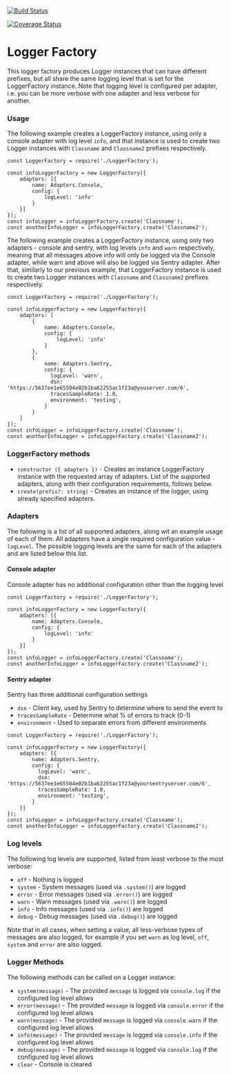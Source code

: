 [![Build Status](https://travis-ci.org/LuckboxGG/logger-factory.svg?branch=master)](https://travis-ci.org/LuckboxGG/logger-factory)

[![Coverage Status](https://coveralls.io/repos/github/LuckboxGG/logger-factory/badge.svg?branch=master)](https://coveralls.io/github/LuckboxGG/logger-factory?branch=master)

# Logger Factory

This logger factory produces Logger instances that can have different prefixes,
but all share the same logging level that is set for the LoggerFactory instance. 
Note that logging level is configured per adapter, i.e. you can be more verbose with one adapter
and less verbose for another.

### Usage

The following example creates a LoggerFactory instance, using only a console adapter with log level `info`,
and that instance is used to create two Logger instances with `Classname` and `Classname2` prefixes respectively.

```
const LoggerFactory = require('./LoggerFactory');

const infoLoggerFactory = new LoggerFactory({
    adapters: [{
        name: Adapters.Console,
        config: {
            logLevel: 'info'
        }
    }]
});
const infoLogger = infoLoggerFactory.create('Classname');
const anotherInfoLogger = infoLoggerFactory.create('Classname2');
```

The following example creates a LoggerFactory instance, using only two adapters - console and sentry, with log levels `info` and `warn` respectively,
meaning that all messages above info will only be logged via the Console adapter, while warn and above will also be logged via Sentry adapter.
After that, similarly to our previous example, that LoggerFactory instance is used to create two Logger instances with `Classname` and `Classname2` prefixes respectively.

```
const LoggerFactory = require('./LoggerFactory');

const infoLoggerFactory = new LoggerFactory({
    adapters: [
        {
            name: Adapters.Console,
            config: {
                logLevel: 'info'
            }
        },
        {
            name: Adapters.Sentry,
            config: {
              logLevel: 'warn',
              dsn: 'https://5637ee1e65504e02b1ba62255ac1f23a@youserver.com/6',
              tracesSampleRate: 1.0,
              environment: 'testing',
            }
        }
    ]
});
const infoLogger = infoLoggerFactory.create('Classname');
const anotherInfoLogger = infoLoggerFactory.create('Classname2');
```

### LoggerFactory methods

- `constructor ({ adapters })` - Creates an instance LoggerFactory instance with the requested array of adapters. List of the supported adapters,
  along with their configuration requirements, follows below.
- `create(prefix?: string)` - Creates an instance of the logger, using already specified adapters.

### Adapters

The following is a list of all supported adapters, along wit an example usage of each of them. 
All adapters have a single required configuration value - `logLevel`. 
The possible logging levels are the same for each of the adapters and are listed below this list.

#### Console adapter

Console adapter has no additional configuration other than the logging level

```
const LoggerFactory = require('./LoggerFactory');

const infoLoggerFactory = new LoggerFactory({
    adapters: [{
        name: Adapters.Console,
        config: {
            logLevel: 'info'
        }
    }]
});
const infoLogger = infoLoggerFactory.create('Classname');
const anotherInfoLogger = infoLoggerFactory.create('Classname2');
```

#### Sentry adapter

Sentry has three additional configuration settings

- `dsn` - Client key, used by Sentry to determine where to send the event to
- `tracesSampleRate` - Determine what % of errors to track (0-1)
- `environment` - Used to separate errors from different environments

```
const LoggerFactory = require('./LoggerFactory');

const infoLoggerFactory = new LoggerFactory({
    adapters: [{
        name: Adapters.Sentry,
        config: {
          logLevel: 'warn',
          dsn: 'https://5637ee1e65504e02b1ba62255ac1f23a@yoursentryserver.com/6',
          tracesSampleRate: 1.0,
          environment: 'testing',
        }
    }]
});
const infoLogger = infoLoggerFactory.create('Classname');
const anotherInfoLogger = infoLoggerFactory.create('Classname2');
```

### Log levels

The following log levels are supported, listed from least verbose to the most verbose:

- `off` - Nothing is logged
- `system` - System messages (used via `.system()`) are logged
- `error` - Error messages (used via `.error()`) are logged
- `warn` - Warn messages (used via `.warn()`) are logged
- `info` - Info messages (used via `.info()`) are logged
- `debug` - Debug messages (used via `.debug()`) are logged

Note that in all cases, when setting a value, all less-verbose types of messages are also logged,
for example if you set `warn` as log level, `off`, `system` and `error` are also logged.

### Logger Methods

The following methods can be called on a Logger instance:

- `system(message)` - The provided `message` is logged via `console.log` if the configured log level allows
- `error(message)` - The provided `message` is logged via `console.error` if the configured log level allows
- `warn(message)` - The provided `message` is logged via `console.warn` if the configured log level allows
- `info(message)` - The provided `message` is logged via `console.info` if the configured log level allows
- `debug(message)` - The provided `message` is logged via `console.log` if the configured log level allows
- `clear` - Console is cleared

